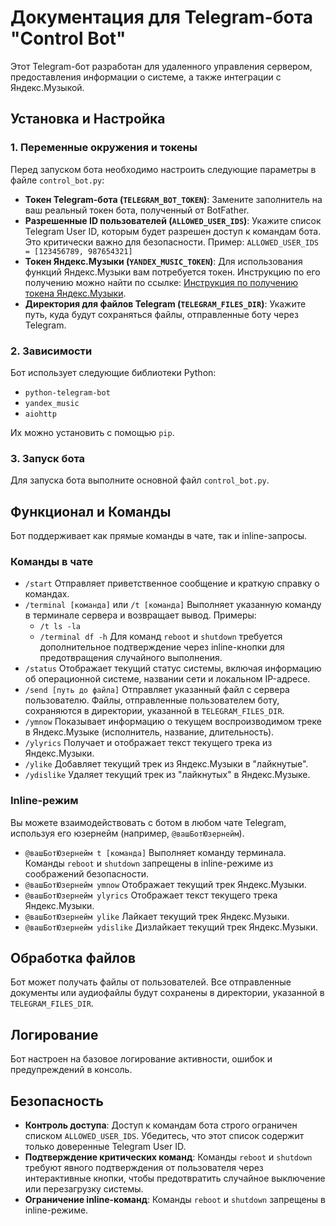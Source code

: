 # Документация для Telegram-бота "Control Bot"

Этот Telegram-бот разработан для удаленного управления сервером, предоставления информации о системе, а также интеграции с Яндекс.Музыкой.

## Установка и Настройка

### 1. Переменные окружения и токены

Перед запуском бота необходимо настроить следующие параметры в файле `control_bot.py`:

* **Токен Telegram-бота (`TELEGRAM_BOT_TOKEN`)**:
    Замените заполнитель на ваш реальный токен бота, полученный от BotFather.
* **Разрешенные ID пользователей (`ALLOWED_USER_IDS`)**:
    Укажите список Telegram User ID, которым будет разрешен доступ к командам бота. Это критически важно для безопасности.
    Пример: `ALLOWED_USER_IDS = [123456789, 987654321]`
* **Токен Яндекс.Музыки (`YANDEX_MUSIC_TOKEN`)**:
    Для использования функций Яндекс.Музыки вам потребуется токен. Инструкцию по его получению можно найти по ссылке: [Инструкция по получению токена Яндекс.Музыки](https://github.com/MarshalX/yandex-music-api/discussions/513#discussioncomment-2729781).
* **Директория для файлов Telegram (`TELEGRAM_FILES_DIR`)**:
    Укажите путь, куда будут сохраняться файлы, отправленные боту через Telegram.

### 2. Зависимости

Бот использует следующие библиотеки Python:
* `python-telegram-bot`
* `yandex_music`
* `aiohttp`

Их можно установить с помощью `pip`.

### 3. Запуск бота

Для запуска бота выполните основной файл `control_bot.py`.

## Функционал и Команды

Бот поддерживает как прямые команды в чате, так и inline-запросы.

### Команды в чате

* `/start`
    Отправляет приветственное сообщение и краткую справку о командах.
* `/terminal [команда]` или `/t [команда]`
    Выполняет указанную команду в терминале сервера и возвращает вывод.
    Примеры:
    * `/t ls -la`
    * `/terminal df -h`
    Для команд `reboot` и `shutdown` требуется дополнительное подтверждение через inline-кнопки для предотвращения случайного выполнения.
* `/status`
    Отображает текущий статус системы, включая информацию об операционной системе, названии сети и локальном IP-адресе.
* `/send [путь до файла]`
    Отправляет указанный файл с сервера пользователю. Файлы, отправленные пользователем боту, сохраняются в директории, указанной в `TELEGRAM_FILES_DIR`.
* `/ymnow`
    Показывает информацию о текущем воспроизводимом треке в Яндекс.Музыке (исполнитель, название, длительность).
* `/ylyrics`
    Получает и отображает текст текущего трека из Яндекс.Музыки.
* `/ylike`
    Добавляет текущий трек из Яндекс.Музыки в "лайкнутые".
* `/ydislike`
    Удаляет текущий трек из "лайкнутых" в Яндекс.Музыке.

### Inline-режим

Вы можете взаимодействовать с ботом в любом чате Telegram, используя его юзернейм (например, `@вашБотЮзернейм`).

* `@вашБотЮзернейм t [команда]`
    Выполняет команду терминала. Команды `reboot` и `shutdown` запрещены в inline-режиме из соображений безопасности.
* `@вашБотЮзернейм ymnow`
    Отображает текущий трек Яндекс.Музыки.
* `@вашБотЮзернейм ylyrics`
    Отображает текст текущего трека Яндекс.Музыки.
* `@вашБотЮзернейм ylike`
    Лайкает текущий трек Яндекс.Музыки.
* `@вашБотЮзернейм ydislike`
    Дизлайкает текущий трек Яндекс.Музыки.

## Обработка файлов

Бот может получать файлы от пользователей. Все отправленные документы или аудиофайлы будут сохранены в директории, указанной в `TELEGRAM_FILES_DIR`.

## Логирование

Бот настроен на базовое логирование активности, ошибок и предупреждений в консоль.

## Безопасность

* **Контроль доступа**: Доступ к командам бота строго ограничен списком `ALLOWED_USER_IDS`. Убедитесь, что этот список содержит только доверенные Telegram User ID.
* **Подтверждение критических команд**: Команды `reboot` и `shutdown` требуют явного подтверждения от пользователя через интерактивные кнопки, чтобы предотвратить случайное выключение или перезагрузку системы.
* **Ограничение inline-команд**: Команды `reboot` и `shutdown` запрещены в inline-режиме.
